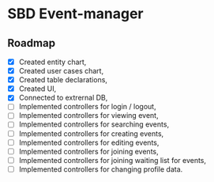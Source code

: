 # SBD Event-manager

## Roadmap
- [x] Created entity chart,
- [x] Created user cases chart,
- [x] Created table declarations,
- [x] Created UI,
- [x] Connected to extrernal DB,
- [ ] Implemented controllers for login / logout,
- [ ] Implemented controllers for viewing event,
- [ ] Implemented controllers for searching events,
- [ ] Implemented controllers for creating events,
- [ ] Implemented controllers for editing events,
- [ ] Implemented controllers for joining events,
- [ ] Implemented controllers for joining waiting list for events,
- [ ] Implemented controllers for changing profile data.
